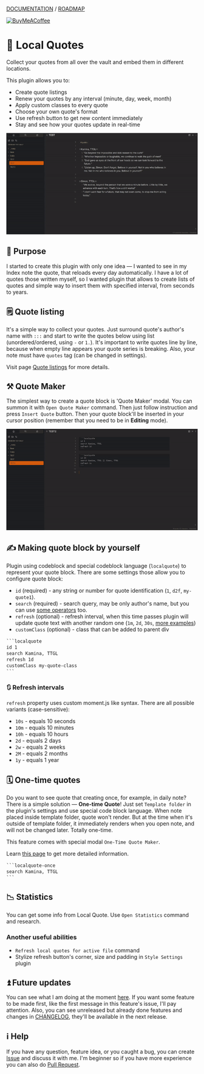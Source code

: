 [DOCUMENTATION](https://decatetsu.github.io/local-quotes/) / [ROADMAP](https://github.com/users/decatetsu/projects/2/views/1)

[<img src="https://cdn.buymeacoffee.com/buttons/v2/default-violet.png" alt="BuyMeACoffee" width="100">](https://www.buymeacoffee.com/sundevista)

# 📜 Local Quotes

Collect your quotes from all over the vault and embed them in different locations.

This plugin allows you to:

- Create quote listings
- Renew your quotes by any interval (minute, day, week, month)
- Apply custom classes to every quote
- Choose your own quote's format
- Use refresh button to get new content immediately
- Stay and see how your quotes update in real-time

![demo](https://github.com/decatetsu/local-quotes/raw/master/assets/demo.gif)

## 🎯 Purpose

I started to create this plugin with only one idea — I wanted to see in my Index note
the quote, that reloads every day automatically. I have a lot of quotes those written myself, so I
wanted plugin that allows to create lists of quotes and simple way to insert them
with specified interval, from seconds to years.

## 🗒️ Quote listing

It's a simple way to collect your quotes. Just surround quote's author's name with
`:::` and start to write the quotes below using list (unordered/ordered, using `-` or `1.`).
It's important to write quotes line by line, because when empty line appears
your quote series is breaking. Also, your note must have `quotes` tag (can be
changed in settings).

Visit page [Quote listings](https://decatetsu.github.io/local-quotes/terms/quote-listings/) for more details.

## ⚒️ Quote Maker

The simplest way to create a quote block is 'Quote Maker' modal. You can summon it with
`Open Quote Maker` command. Then just follow instruction and press `Insert Quote`
button. Then your quote block'll be inserted in your cursor position (remember that
you need to be in **Editing** mode).

![modal](https://github.com/decatetsu/local-quotes/raw/master/assets/modal.gif)

## ✍️ Making quote block by yourself

Plugin using codeblock and special codeblock language (`localquote`) to
represent your quote block. There are some settings those allow you to
configure quote block:

- `id` (required) - any string or number for quote identification (`1`,
  `d2f`, `my-quote1`).
- `search` (required) - search query, may be only author's name, but you can use
  [some operators](https://decatetsu.github.io/local-quotes/terms/search/) too.
- `refresh` (optional) - refresh interval, when this time passes plugin
  will update quote text with another random one (`1m`, `2d`, `30s`, [more
  examples](#-refresh-intervals))
- `customClass` (optional) - class that can be added to parent div

````
```localquote
id 1
search Kamina, TTGL
refresh 1d
customClass my-quote-class
```
````

### 🔃 Refresh intervals

`refresh` property uses custom moment.js like syntax. There are all possible
variants (case-sensitive):

- `10s` - equals 10 seconds
- `10m` - equals 10 minutes
- `10h` - equals 10 hours
- `2d` - equals 2 days
- `2w` - equals 2 weeks
- `2M` - equals 2 months
- `1y` - equals 1 year

## 🗓 One-time quotes

Do you want to see quote that creating once, for example, in daily note? There is a simple
solution — **One-time Quote**! Just set `Template folder` in the plugin's settings and
use special code block language. When note placed inside template folder, quote won't
render. But at the time when it's outside of template folder, it immediately renders
when you open note, and will not be changed later. Totally one-time.

This feature comes with special modal `One-Time Quote Maker`.

Learn [this page](https://decatetsu.github.io/local-quotes/block-types/one-time-quote-block/) to get more detailed information.

````
```localquote-once
search Kamina, TTGL
```
````

## 📉 Statistics

You can get some info from Local Quote. Use `Open Statistics` command and research.

### Another useful abilities

- `Refresh local quotes for active file` command
- Stylize refresh button's corner, size and padding in `Style Settings` plugin

## ⏫ Future updates

You can see what I am doing at the moment [here](https://github.com/users/decatetsu/projects/2/views/1). If you want some feature to be made first, like the first message in
this feature's issue, I'll pay attention. Also, you can see unreleased but already done features and changes in [CHANGELOG](CHANGELOG.md), they'll be available in the next release.

## ℹ️ Help

If you have any question, feature idea, or you caught a bug, you can create
[Issue](https://github.com/decatetsu/local-quotes/issues) and discuss it with me. I'm beginner so if you have more
experience you can also do [Pull Request](https://github.com/decatetsu/local-quotes/pulls).
